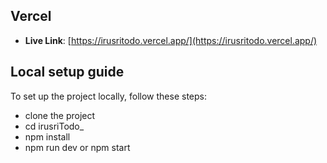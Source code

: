 ## Vercel

- **Live Link**: [https://irusritodo.vercel.app/](https://irusritodo.vercel.app/)

## Local setup guide

To set up the project locally, follow these steps:
- clone the project
- cd irusriTodo_
- npm install
- npm run dev or npm start

